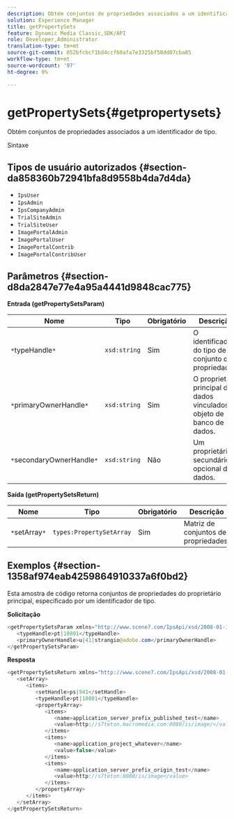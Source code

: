 ```yaml
---
description: Obtém conjuntos de propriedades associados a um identificador de tipo.
solution: Experience Manager
title: getPropertySets
feature: Dynamic Media Classic,SDK/API
role: Developer,Administrator
translation-type: tm+mt
source-git-commit: 052bfcbcf1bd4ccf60afa7e3325bf58dd07cba85
workflow-type: tm+mt
source-wordcount: '97'
ht-degree: 0%

---
```



# getPropertySets{#getpropertysets}

Obtém conjuntos de propriedades associados a um identificador de tipo.

Sintaxe

## Tipos de usuário autorizados {#section-da858360b72941bfa8d9558b4da7d4da}

* `IpsUser`
* `IpsAdmin`
* `IpsCompanyAdmin`
* `TrialSiteAdmin`
* `TrialSiteUser`
* `ImagePortalAdmin`
* `ImagePortalUser`
* `ImagePortalContrib`
* `ImagePortalContribUser`

## Parâmetros {#section-d8da2847e77e4a95a4441d9848cac775}

**Entrada (getPropertySetsParam)**

| Nome | Tipo | Obrigatório | Descrição |
|---|---|---|---|
| `*`typeHandle`*` | `xsd:string` | Sim | O identificador do tipo de conjunto de propriedades. |
| `*`primaryOwnerHandle`*` | `xsd:string` | Sim | O proprietário principal dos dados vinculados ao objeto de banco de dados. |
| `*`secondaryOwnerHandle`*` | `xsd:string` | Não | Um proprietário secundário opcional dos dados. |

**Saída (getPropertySetsReturn)**

| Nome | Tipo | Obrigatório | Descrição |
|---|---|---|---|
| `*`setArray`*` | `types:PropertySetArray` | Sim | Matriz de conjuntos de propriedades. |

## Exemplos {#section-1358af974eab4259864910337a6f0bd2}

Esta amostra de código retorna conjuntos de propriedades do proprietário principal, especificado por um identificador de tipo.

**Solicitação**

```java
<getPropertySetsParam xmlns="http://www.scene7.com/IpsApi/xsd/2008-01-15">
   <typeHandle>pt|10801</typeHandle>
   <primaryOwnerHandle>u|41|strangio@adobe.com</primaryOwnerHandle>
</getPropertySetsParam>
```

**Resposta**

```java
<getPropertySetsReturn xmlns="http://www.scene7.com/IpsApi/xsd/2008-01-15">
   <setArray>
      <items>
         <setHandle>ps|941</setHandle>
         <typeHandle>pt|10801</typeHandle>
         <propertyArray>
            <items>
               <name>application_server_prefix_published_test</name>
               <value>http://s7teton.macromedia.com:8080/is/image/</value>
            </items>
            <items>
               <name>application_project_whatever</name>
               <value>false</value>
            </items>
            <items>
               <name>application_server_prefix_origin_test</name>
               <value>http://s7teton:8080/is/image</value>
            </items>
         </propertyArray>
      </items>
   </setArray>
</getPropertySetsReturn>
```

